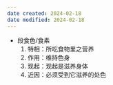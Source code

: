 ```yaml
---
date created: 2024-02-18
date modified: 2024-02-18
---
```

- 段食色/食素
    1. 特相：所吃食物里之营养
    2. 作用：维持色身
    3. 现起：现起是滋养身体
    4. 近因：必须受到它滋养的处色
